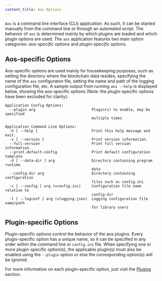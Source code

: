 ```yaml
---
content_title: Aos Options
---
```


`Aos` is a command line interface (CLI) application. As such, it can be started manually from the command line or through an automated script. The behavior of `aos` is determined mainly by which plugins are loaded and which plugin options are used. The `aos` application features two main option categories: *aos-specific* options and *plugin-specific* options.

## Aos-specific Options

Aos-specific options are used mainly for housekeeping purposes, such as setting the directory where the blockchain data resides, specifying the name of the `aos` configuraton file, setting the name and path of the logging configuration file, etc. A sample output from running  `aos --help` is displayed below, showing the aos-specific options (Note: the plugin-specific options have been excluded for clarity):

```console
Application Config Options:
  --plugin arg                          Plugin(s) to enable, may be specified 
                                        multiple times

Application Command Line Options:
  -h [ --help ]                         Print this help message and exit.
  -v [ --version ]                      Print version information.
  --full-version                        Print full version information.
  --print-default-config                Print default configuration template
  -d [ --data-dir ] arg                 Directory containing program runtime 
                                        data
  --config-dir arg                      Directory containing configuration 
                                        files such as config.ini
  -c [ --config ] arg (=config.ini)     Configuration file name relative to 
                                        config-dir
  -l [ --logconf ] arg (=logging.json)  Logging configuration file name/path 
                                        for library users
```

## Plugin-specific Options

Plugin-specific options control the behavior of the aos plugins. Every plugin-specific option has a unique name, so it can be specified in any order within the command line or `config.ini` file. When specifying one or more plugin-specific option(s), the applicable plugin(s) must also be enabled using the `--plugin` option or else the corresponding option(s) will be ignored.

For more information on each plugin-specific option, just visit the [Plugins](../03_plugins/index.md) section.
